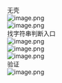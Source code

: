 无壳<br />![image.png](https://cdn.nlark.com/yuque/0/2023/png/22837360/1695707485088-b0a661cc-ceb7-47b0-8390-6df62d5c77d0.png#averageHue=%23b9c5b3&clientId=u081b140f-bac5-4&from=paste&height=185&id=u4258e45b&originHeight=386&originWidth=737&originalType=binary&ratio=1.5&rotation=0&showTitle=false&size=230946&status=done&style=none&taskId=u9b5b68ef-3e21-4987-bbaf-23b3dc7f9b2&title=&width=353.3333435058594)<br />![image.png](https://cdn.nlark.com/yuque/0/2023/png/22837360/1695707510612-2ee5c40c-1786-40b4-a16a-df1381420132.png#averageHue=%23323737&clientId=u081b140f-bac5-4&from=paste&height=171&id=u5dcaa5a4&originHeight=303&originWidth=582&originalType=binary&ratio=1.5&rotation=0&showTitle=false&size=179173&status=done&style=none&taskId=u78a88a40-703a-4aae-9bd4-8ed3165cdaf&title=&width=328)<br />找字符串判断入口<br />![image.png](https://cdn.nlark.com/yuque/0/2023/png/22837360/1695708137488-139a0b71-4276-43cd-ac23-42fe581e67b3.png#averageHue=%23e2efa7&clientId=u081b140f-bac5-4&from=paste&height=164&id=ue5b98066&originHeight=423&originWidth=1497&originalType=binary&ratio=1.5&rotation=0&showTitle=false&size=83043&status=done&style=none&taskId=u41bb3749-985e-437c-82f7-93cc62819da&title=&width=579.3333740234375)<br />![image.png](https://cdn.nlark.com/yuque/0/2023/png/22837360/1695708727128-ae8ff939-7e62-4970-89d1-db600defb3d2.png#averageHue=%23fbfbfa&clientId=u081b140f-bac5-4&from=paste&height=153&id=u7d79f4eb&originHeight=346&originWidth=1093&originalType=binary&ratio=1.5&rotation=0&showTitle=false&size=45518&status=done&style=none&taskId=ubd1d080f-c1bf-4836-b752-c7b73748959&title=&width=483.66668701171875)<br />![image.png](https://cdn.nlark.com/yuque/0/2023/png/22837360/1695711685893-9120597b-56c6-42cc-88f7-27d46a75f576.png#averageHue=%23fdfdfc&clientId=u081b140f-bac5-4&from=paste&height=251&id=ub55cb870&originHeight=542&originWidth=1276&originalType=binary&ratio=1.5&rotation=0&showTitle=false&size=91255&status=done&style=none&taskId=u0a9dffd7-2bc5-4efa-836f-a3b769c19d2&title=&width=591.6666870117188)<br />验证<br />![image.png](https://cdn.nlark.com/yuque/0/2023/png/22837360/1695711752305-6628604e-4000-4f55-858a-9d0d8e49d2e4.png#averageHue=%23eddfa0&clientId=u081b140f-bac5-4&from=paste&height=135&id=ue6530590&originHeight=264&originWidth=569&originalType=binary&ratio=1.5&rotation=0&showTitle=false&size=75447&status=done&style=none&taskId=ud35f591a-84d5-4d7b-92bd-61e139ca370&title=&width=290.3333435058594)


